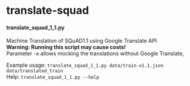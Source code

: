 # translate-squad

#### translate_squad_1_1.py
Machine Translation of SQuAD1.1 using Google Translate API  
**Warning: Running this script may cause costs!**  
Parameter `-m` allows mocking the translations without Google Translate,

Example usage: `translate_squad_1_1.py data/train-v1.1.json data/translated_train`  
Help: `translate_squad_1_1.py --help` 
